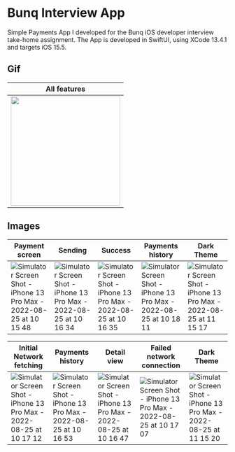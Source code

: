 # Bunq Interview App

Simple Payments App I developed for the Bunq iOS developer interview take-home assignment. The App is developed in SwiftUI, using XCode 13.4.1 and targets iOS 15.5.

## Gif

| All features |
| --- |
| <img src="https://user-images.githubusercontent.com/29770094/186629362-fcfcb521-2d8e-4770-a1fa-3ed4997ee4f7.gif" width="250"> |

## Images

| Payment screen | Sending | Success | Payments history | Dark Theme |
| --- | --- | -- | -- |  -- |
| ![Simulator Screen Shot - iPhone 13 Pro Max - 2022-08-25 at 10 15 48](https://user-images.githubusercontent.com/29770094/186629153-2f069a33-9893-495f-af06-5e1f842d4b79.png) | ![Simulator Screen Shot - iPhone 13 Pro Max - 2022-08-25 at 10 16 34](https://user-images.githubusercontent.com/29770094/186629188-c5555b49-2058-4952-b3fa-a93c551fa644.png) | ![Simulator Screen Shot - iPhone 13 Pro Max - 2022-08-25 at 10 16 35](https://user-images.githubusercontent.com/29770094/186629195-cb669ccc-046f-4b36-840c-81fe1e2c7341.png) | ![Simulator Screen Shot - iPhone 13 Pro Max - 2022-08-25 at 10 18 11](https://user-images.githubusercontent.com/29770094/186629353-8d035881-7901-4208-b250-8a921c753532.png) | ![Simulator Screen Shot - iPhone 13 Pro Max - 2022-08-25 at 11 15 17](https://user-images.githubusercontent.com/29770094/186629356-1eddf36c-8f15-4adf-8a34-abfc7289bae0.png) |

| Initial Network fetching | Payments history | Detail view | Failed network connection | Dark Theme |
| --- | --- | -- | -- | -- |
| ![Simulator Screen Shot - iPhone 13 Pro Max - 2022-08-25 at 10 17 12](https://user-images.githubusercontent.com/29770094/186629349-df65a9b7-b387-41e6-af9c-44e79536af55.png) | ![Simulator Screen Shot - iPhone 13 Pro Max - 2022-08-25 at 10 16 53](https://user-images.githubusercontent.com/29770094/186629329-ea635d96-09b5-4409-9589-ea1fc010c78d.png) | ![Simulator Screen Shot - iPhone 13 Pro Max - 2022-08-25 at 10 16 47](https://user-images.githubusercontent.com/29770094/186629326-df7483fa-8925-4a7d-8bd2-a34274379ff9.png) | ![Simulator Screen Shot - iPhone 13 Pro Max - 2022-08-25 at 10 17 07](https://user-images.githubusercontent.com/29770094/186629335-3b7575c4-b80d-49e6-bcb9-0ae846b3a9a9.png) | ![Simulator Screen Shot - iPhone 13 Pro Max - 2022-08-25 at 11 15 20](https://user-images.githubusercontent.com/29770094/186629360-4bc9e9b1-2e0c-4806-a078-2584a2d04787.png) |
